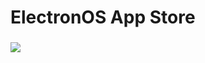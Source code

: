 # ElectronOS App Store
### [![](https://github.com/ntkme/github-buttons/workflows/build/badge.svg)](https://github.com/xJustJqy/ElectronOS/tree/app-store)
